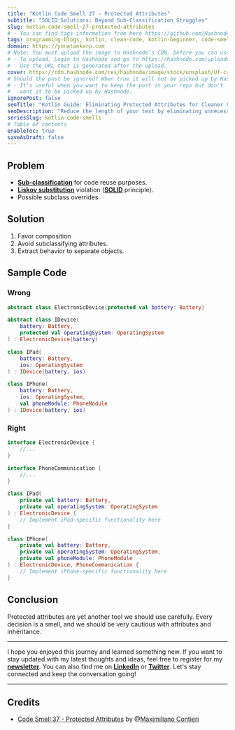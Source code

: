 ```yaml
---
title: "Kotlin Code Smell 27 - Protected Attributes"
subtitle: "SOLID Solutions: Beyond Sub-Classification Struggles"
slug: kotlin-code-smell-27-protected-attributes
# - You can find tags information from here https://github.com/Hashnode/support/blob/main/misc/tags.json
tags: programming-blogs, kotlin, clean-code, kotlin-beginner, code-smell-1
domain: https://yonatankarp.com
# Note: You must upload the image to Hashnode's CDN, before you can use it here.
# - To upload, Login to Hashnode and go to https://hashnode.com/uploader
#   Use the URL that is generated after the upload.
cover: https://cdn.hashnode.com/res/hashnode/image/stock/unsplash/Uf-c4u1usFQ/upload/e5894315f656ab2940d08f90a8558c1c.jpeg
# Should the post be ignored? When true it will not be picked up by Hashnode.
# - It's useful when you want to keep the post in your repo but don't
#   want it to be picked up by Hashnode.
ignorePost: false
seoTitle: "Kotlin Guide: Eliminating Protected Attributes for Cleaner Code"
seoDescription: "Reduce the length of your text by eliminating unnecessary words, using shorter sentences, and focusing on the most important points."
seriesSlug: kotlin-code-smells
# Table of contents
enableToc: true
saveAsDraft: false
---
```


## Problem

* [**Sub-classification**](https://maximilianocontieri.com/code-smell-11-subclassification-for-code-reuse) for code reuse purposes.
* [**Liskov substitution**](https://en.wikipedia.org/wiki/Liskov_substitution_principle) violation ([**SOLID**](https://en.wikipedia.org/wiki/SOLID) principle).
* Possible subclass overrides.

## Solution

1. Favor composition
2. Avoid subclassifying attributes.
3. Extract behavior to separate objects.

## Sample Code

### Wrong

```kotlin
abstract class ElectronicDevice(protected val battery: Battery)

abstract class IDevice(
    battery: Battery,
    protected val operatingSystem: OperatingSystem
) : ElectronicDevice(battery)

class IPad(
    battery: Battery,
    ios: OperatingSystem
) : IDevice(battery, ios)

class IPhone(
    battery: Battery,
    ios: OperatingSystem,
    val phoneModule: PhoneModule
) : IDevice(battery, ios)
```

### Right

```kotlin
interface ElectronicDevice {
    //...
}

interface PhoneCommunication {
    //...
}

class IPad(
    private val battery: Battery,
    private val operatingSystem: OperatingSystem
) : ElectronicDevice {
    // Implement iPad-specific functionality here
}

class IPhone(
    private val battery: Battery,
    private val operatingSystem: OperatingSystem,
    private val phoneModule: PhoneModule
) : ElectronicDevice, PhoneCommunication {
    // Implement iPhone-specific functionality here
}
```

## Conclusion

Protected attributes are yet another tool we should use carefully. Every decision is a smell, and we should be very cautious with attributes and inheritance.

---

I hope you enjoyed this journey and learned something new. If you want to stay updated with my latest thoughts and ideas, feel free to register for my [**newsletter**](https://yonatankarp.com/newsletter). You can also find me on [**LinkedIn**](https://www.linkedin.com/in/yonatankarp/) or [**Twitter**](https://twitter.com/yonatan_karp). Let's stay connected and keep the conversation going!

---

## Credits

* [Code Smell 37 - Protected Attributes](https://maximilianocontieri.com/code-smell-37-protected-attributes) by @[Maximiliano Contieri](@mcsee)
